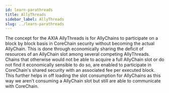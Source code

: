 ```yaml
---
id: learn-parathreads
title: AllyThreads
sidebar_label: AllyThreads
slug: ../learn-parathreads
---
```


The concept for the AXIA AllyThreads is for AllyChains to participate on a block by block basis in CoreChain security without becoming the actual AllyChain. This is done through economically sharing the deficit of resources of an AllyChain slot among several competing AllyThreads. Chains that otherwise would not be able to acquire a full AllyChain slot or do not find it economically sensible to do so, are enabled to participate in CoreChain's shared security with an associated fee per executed block. This further helps in off loading the slot consumption for AllyChains as this way we aren’t consuming a AllyChain slot but still are able to communicate with CoreChain.
